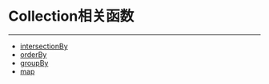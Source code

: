 # Collection相关函数

---

- [intersectionBy](/repository/libraries/Lodash/intersectionBy.md#intersectionBy)
- [orderBy](/repository/libraries/Lodash/orderBy.md#orderBy)
- [groupBy](/repository/libraries/Lodash/groupBy.md#groupBy)
- [map](/repository/libraries/Lodash/map.md#map)